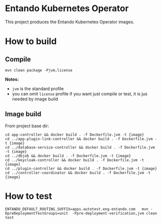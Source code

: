 # Entando Kubernetes Operator

This project produces the Entando Kubernetes Operator images.

# How to build

## Compile

```
mvn clean package -Pjvm,license
```

**Notes:**
* `jvm` is the standard profile
* you can omit `license` profile if you want just compile or test, it is jus needed by image build
## Image build

From project base dir:

```
cd app-controller && docker build . -f Dockerfile.jvm -t {image}
cd ../app-plugin-link-controller && docker build . -f Dockerfile.jvm -t {image}
cd ../database-service-controller && docker build . -f Dockerfile.jvm -t {image}
cd ../dbjob && docker build . -f Dockerfile.jvm -t {image}
cd ../keycloak-controller && docker build . -f Dockerfile.jvm -t {image}
cd ../plugin-controller && docker build . -f Dockerfile.jvm -t {image}
cd ../controller-coordinator && docker build . -f Dockerfile.jvm -t {image}
```
# How to test

```
ENTANDO_DEFAULT_ROUTING_SUFFIX=apps.autotest.eng-entando.com   mvn -DpreDeploymentTestGroups=unit  -Ppre-deployment-verification,jvm clean test
```

